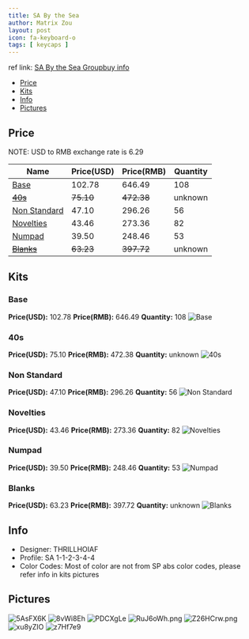 ```yaml
---
title: SA By the Sea
author: Matrix Zou
layout: post
icon: fa-keyboard-o
tags: [ keycaps ]
---
```


ref link: [SA By the Sea Groupbuy info](https://geekhack.org/index.php?topic=94038.0)

* [Price](#price)
* [Kits](#kits)
* [Info](#info)
* [Pictures](#pictures)

## Price

NOTE: USD to RMB exchange rate is 6.29

| Name          | Price(USD)    | Price(RMB)  | Quantity |
| ------------- | ------------- | ----------- | -------- |
|[Base](#base)|102.78|646.49|108|
|~~[40s](#40s)~~|~~75.10~~|~~472.38~~|unknown|
|[Non Standard](#non-standard)|47.10|296.26|56|
|[Novelties](#novelties)|43.46|273.36|82|
|[Numpad](#numpad)|39.50|248.46|53|
|~~[Blanks](#blanks)~~|~~63.23~~|~~397.72~~|unknown|

## Kits
### Base
**Price(USD):** 102.78	**Price(RMB):** 646.49	**Quantity:** 108
<img src="{{ 'assets/images/bythesea/kits_pics/base.png' | relative_url }}" alt="Base" class="image featured">

### 40s
**Price(USD):** 75.10	**Price(RMB):** 472.38	**Quantity:** unknown
<img src="{{ 'assets/images/bythesea/kits_pics/40s.png' | relative_url }}" alt="40s" class="image featured">

### Non Standard
**Price(USD):** 47.10	**Price(RMB):** 296.26	**Quantity:** 56
<img src="{{ 'assets/images/bythesea/kits_pics/nonstandard.png' | relative_url }}" alt="Non Standard" class="image featured">

### Novelties
**Price(USD):** 43.46	**Price(RMB):** 273.36	**Quantity:** 82
<img src="{{ 'assets/images/bythesea/kits_pics/novelties.png' | relative_url }}" alt="Novelties" class="image featured">

### Numpad
**Price(USD):** 39.50	**Price(RMB):** 248.46	**Quantity:** 53
<img src="{{ 'assets/images/bythesea/kits_pics/numpad.png' | relative_url }}" alt="Numpad" class="image featured">

### Blanks
**Price(USD):** 63.23	**Price(RMB):** 397.72	**Quantity:** unknown
<img src="{{ 'assets/images/bythesea/kits_pics/blanks.png' | relative_url }}" alt="Blanks" class="image featured">

## Info
* Designer: THRILLHOIAF
* Profile: SA 1-1-2-3-4-4
* Color Codes: Most of color are not from SP abs color codes, please refer info in kits pictures  

## Pictures
<img src="{{ 'assets/images/bythesea/rendering_pics/5AsFX6K.jpg' | relative_url }}" alt="5AsFX6K" class="image featured">
<img src="{{ 'assets/images/bythesea/rendering_pics/8vWi8Eh.jpg' | relative_url }}" alt="8vWi8Eh" class="image featured">
<img src="{{ 'assets/images/bythesea/rendering_pics/PDCXgLe.jpg' | relative_url }}" alt="PDCXgLe" class="image featured">
<img src="{{ 'assets/images/bythesea/rendering_pics/RuJ6oWh.png' | relative_url }}" alt="RuJ6oWh.png" class="image featured">
<img src="{{ 'assets/images/bythesea/rendering_pics/Z26HCrw.png' | relative_url }}" alt="Z26HCrw.png" class="image featured">
<img src="{{ 'assets/images/bythesea/rendering_pics/xu8yZIO.jpg' | relative_url }}" alt="xu8yZIO" class="image featured">
<img src="{{ 'assets/images/bythesea/rendering_pics/z7Hf7e9.jpg' | relative_url }}" alt="z7Hf7e9" class="image featured">
